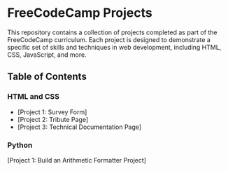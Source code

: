 # FreeCodeCamp Projects 
This repository contains a collection of projects completed as part of the FreeCodeCamp curriculum. Each project is designed to demonstrate a specific set of skills and techniques in web development, including HTML, CSS, JavaScript, and more.

## Table of Contents
### HTML and CSS
* [Project 1: Survey Form]
* [Project 2: Tribute Page]
* [Project 3: Technical Documentation Page]

### Python
[Project 1: Build an Arithmetic Formatter Project]

